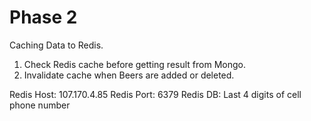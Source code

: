 # Phase 2
Caching Data to Redis.

1. Check Redis cache before getting result from Mongo.
1. Invalidate cache when Beers are added or deleted.

Redis Host: 107.170.4.85
Redis Port: 6379
Redis DB: Last 4 digits of cell phone number
